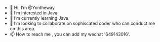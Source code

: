 - 👋 Hi, I’m @Yontheway
- 👀 I’m interested in Java
- 🌱 I’m currently learning Java.
- 💞️ I’m looking to collaborate on sophiscated coder who can conduct me on this area.
- 📫 How to reach me , you can add my wechat '649143016'.

<!---
Yontheway/Yontheway is a ✨ special ✨ repository because its `README.md` (this file) appears on your GitHub profile.
You can click the Preview link to take a look at your changes.
--->
